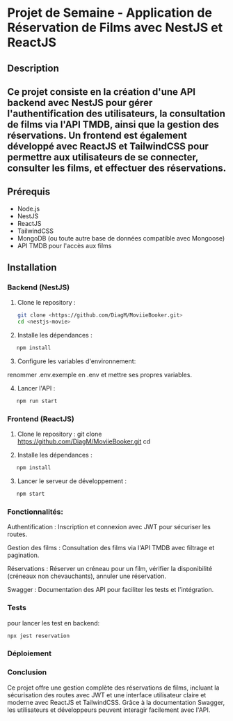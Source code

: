 # Projet de Semaine - Application de Réservation de Films avec NestJS et ReactJS

## Description

## Ce projet consiste en la création d'une API backend avec NestJS pour gérer l'authentification des utilisateurs, la consultation de films via l'API TMDB, ainsi que la gestion des réservations. Un frontend est également développé avec ReactJS et TailwindCSS pour permettre aux utilisateurs de se connecter, consulter les films, et effectuer des réservations.

## Prérequis

- Node.js
- NestJS
- ReactJS
- TailwindCSS
- MongoDB (ou toute autre base de données compatible avec Mongoose)
- API TMDB pour l'accès aux films

## Installation

### Backend (NestJS)

1. Clone le repository :
   ```bash
   git clone <https://github.com/DiagM/MoviieBooker.git>
   cd <nestjs-movie>
   ```
2. Installe les dépendances :

```bash
   npm install
```

3. Configure les variables d'environnement:

renommer .env.exemple en .env et mettre ses propres variables.

4. Lancer l'API :

```bash
   npm run start
```

### Frontend (ReactJS)

1. Clone le repository :
   git clone <https://github.com/DiagM/MoviieBooker.git>
   cd <movie-booking-app>

2. Installe les dépendances :

```bash
   npm install
```

3. Lancer le serveur de développement :

```bash
   npm start
```

### Fonctionnalités:

Authentification : Inscription et connexion avec JWT pour sécuriser les routes.

Gestion des films : Consultation des films via l'API TMDB avec filtrage et pagination.

Réservations : Réserver un créneau pour un film, vérifier la disponibilité (créneaux non chevauchants), annuler une réservation.

Swagger : Documentation des API pour faciliter les tests et l'intégration.

### Tests

pour lancer les test en backend:

```bash
npx jest reservation
```

### Déploiement

### Conclusion

Ce projet offre une gestion complète des réservations de films, incluant la sécurisation des routes avec JWT et une interface utilisateur claire et moderne avec ReactJS et TailwindCSS. Grâce à la documentation Swagger, les utilisateurs et développeurs peuvent interagir facilement avec l'API.
